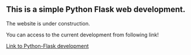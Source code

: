 ## This is a simple Python Flask web development. 

The website is under construction.

You can access to the current development from following link!

[Link to Python-Flask development](http://54.172.66.46])